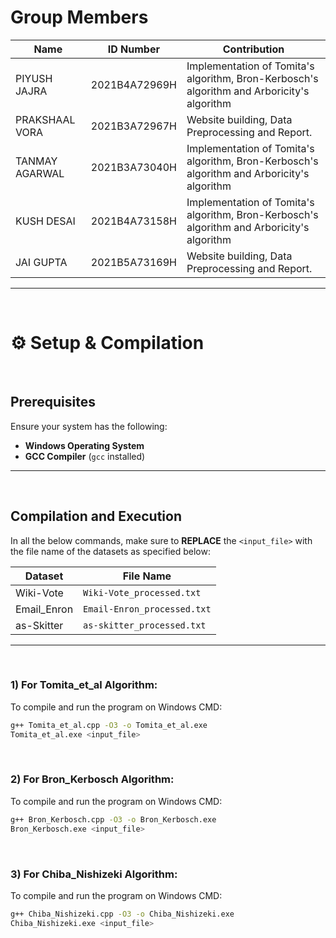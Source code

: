 # Group Members

| Name         | ID Number                | Contribution |
|-----------------|-----------------------|-------------|
| PIYUSH JAJRA       | 2021B4A72969H      | Implementation of Tomita's algorithm, Bron-Kerbosch's algorithm and Arboricity's algorithm |
| PRAKSHAAL VORA     | 2021B3A72967H      |Website building, Data Preprocessing and Report. 
| TANMAY AGARWAL     | 2021B3A73040H      |Implementation of Tomita's algorithm, Bron-Kerbosch's algorithm and Arboricity's algorithm |
| KUSH DESAI         | 2021B4A73158H      |Implementation of Tomita's algorithm, Bron-Kerbosch's algorithm and Arboricity's algorithm |
| JAI GUPTA         | 2021B5A73169H       |Website building, Data Preprocessing and Report. 

---
<br>

# ⚙️ Setup & Compilation

<br>

## Prerequisites
Ensure your system has the following:

- **Windows Operating System**
- **GCC Compiler** (`gcc` installed)

---

<br>

## Compilation and Execution

In all the below commands, make sure to **REPLACE** the `<input_file>` with the file name of the datasets as specified below:

| Dataset         | File Name                 |
|-----------------|---------------------------|
| Wiki-Vote       | `Wiki-Vote_processed.txt` |
| Email_Enron     | `Email-Enron_processed.txt` |
| as-Skitter      | `as-skitter_processed.txt`  |

---

<br>

### 1) For Tomita_et_al Algorithm:

To compile and run the program on Windows CMD:
```bash
g++ Tomita_et_al.cpp -O3 -o Tomita_et_al.exe
Tomita_et_al.exe <input_file>
```

<br>

### 2) For Bron_Kerbosch Algorithm:

To compile and run the program on Windows CMD:
```bash
g++ Bron_Kerbosch.cpp -O3 -o Bron_Kerbosch.exe
Bron_Kerbosch.exe <input_file>
```

<br>

### 3) For Chiba_Nishizeki Algorithm:

To compile and run the program on Windows CMD:
```bash
g++ Chiba_Nishizeki.cpp -O3 -o Chiba_Nishizeki.exe
Chiba_Nishizeki.exe <input_file>
```
